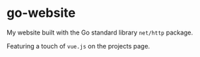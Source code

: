 # go-website

My website built with the Go standard library `net/http` package.

Featuring a touch of `vue.js` on the projects page.
